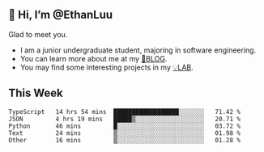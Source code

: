 ## 👋 Hi, I’m @EthanLuu

Glad to meet you.

- I am a junior undergraduate student, majoring in software engineering.
- You can learn more about me at my [📝BLOG](https://blog.ethanloo.cn).
- You may find some interesting projects in my [💡LAB](https://lab.ethanloo.cn).

## This Week
<!--START_SECTION:waka-->
```text
TypeScript   14 hrs 54 mins  ██████████████████░░░░░░░   71.42 % 
JSON         4 hrs 19 mins   █████▒░░░░░░░░░░░░░░░░░░░   20.71 % 
Python       46 mins         █░░░░░░░░░░░░░░░░░░░░░░░░   03.72 % 
Text         24 mins         ▒░░░░░░░░░░░░░░░░░░░░░░░░   01.98 % 
Other        16 mins         ▒░░░░░░░░░░░░░░░░░░░░░░░░   01.28 % 
```
<!--END_SECTION:waka-->
